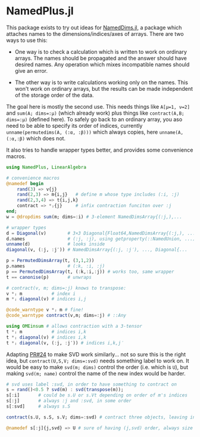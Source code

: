 # NamedPlus.jl

This package exists to try out ideas for [NamedDims.jl](https://github.com/invenia/NamedDims.jl),
a package which attaches names to the dimensions/indices/axes of arrays.
There are two ways to use this: 

* One way is to check a calculation which is written to work on ordinary arrays.
  The names should be propagated and the answer should have desired names. 
  Any operation which mixes incompatible names should give an error. 

* The other way is to write calculations working only on the names. This won't work on ordinary 
  arrays, but the results can be made independent of the storage order of the data. 

The goal here is mostly the second use. This needs things like `A[μ=1, ν=2]` and `sum(A; dims=:μ)`
(which already work) plus things like `contract(A,B; dims=:μ)` (defined here). 
To safely go back to an ordinary array, you aso need to be able to specify its order of indices, 
currently `unname(permutedims(A, (:α, :β)))` which always copies, here `unname(A, (:α,:β)` which does not.

It also tries to handle wrapper types better, and provides some convenience macros.

```julia
using NamedPlus, LinearAlgebra

# convenience macros
@namedef begin
    rand(3) => v{j}
    rand(2,3) => m{i,j}   # define m whose type includes (:i, :j)
    rand(2,3,4) => t{i,j,k}
    contract => *ⱼ{j}     # infix contraction funciton over :j
end;
w = @dropdims sum(m; dims=:i) # 3-element NamedDimsArray{(:j,),...

# wrapper types
d = Diagonal(v)        # 3×3 Diagonal{Float64,NamedDimsArray{(:j,), ...
d.names                # (:j, :j), using getproperty(::NamedUnion, ...)
unname(d)              # looks inside
diagonal(v, (:j, :j′)) # NamedDimsArray{(:j, :j′), ..., Diagonal{...

p = PermutedDimsArray(t, (3,1,2))
p.names                # (:k, :i, :j)
p == PermutedDimsArray(t, (:k,:i,:j)) # works too, same wrapper
t == canonise(p)       # unwraps

# contract(v, m; dims=:j) knows to transpose:
v *ⱼ m           # index i
m *ⱼ diagonal(v) # indices i,j

@code_warntype v *ⱼ m # fine! 
@code_warntype contract(v,m; dims=:j) # ::Any

using OMEinsum # allows contraction with a 3-tensor
t *ⱼ m           # indices i,k
t *ⱼ diagonal(v) # indices i,k
t *ⱼ diagonal(v, (:j, :j′)) # indices i,k,j′
```

Adapting [PR#24](https://github.com/invenia/NamedDims.jl/pull/24) to make SVD work similarly...
not so sure this is the right idea, but `contract(U,S,V; dims=:svd)` needs something label to work on.
It would be easy to make `svd(m; dims)` control the order (i.e. which is `U`), 
but making `svd(m; name)` control the name of the new index would be harder. 

```julia
# svd uses label :svd, in order to have something to contract on
s = rand()<0.5 ? svd(m) : svd(transpose(m));
s[:i]       # could be s.U or s.Vt depending on order of m's indices
s[:j]       # always :j and :svd, in some order
s[:svd]     # always s.S

contract(s.U, s.S, s.V; dims=:svd) # contract three objects, leaving indices i & j

@namedef s[:j]{j,svd} => U # sure of having (j,svd) order, always size 3 x 2, sometimes ::Transpose
```

